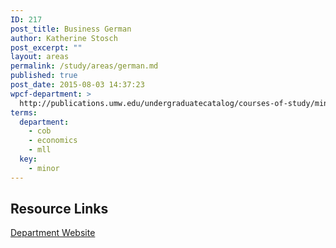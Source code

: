 ```yaml
---
ID: 217
post_title: Business German
author: Katherine Stosch
post_excerpt: ""
layout: areas
permalink: /study/areas/german.md
published: true
post_date: 2015-08-03 14:37:23
wpcf-department: >
  http://publications.umw.edu/undergraduatecatalog/courses-of-study/minors/business-german/
terms:
  department:
    - cob
    - economics
    - mll
  key:
    - minor
---
```


<!-- Types Custom Fields: -->

<!-- resource-links -->
## Resource Links

<!-- department -->
[Department Website](http://publications.umw.edu/undergraduatecatalog/courses-of-study/minors/business-german/)

<!-- End department -->

<!-- End resource-links -->

<!-- End Types Custom Fields -->